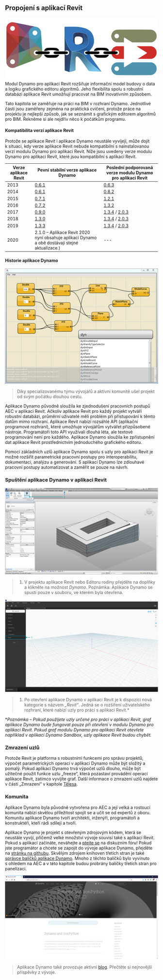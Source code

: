 ## Propojení s aplikací Revit

![Propojení](images/8-1/link.png)
Modul Dynamo pro aplikaci Revit rozšiřuje informační model budovy o data a logiku grafického editoru algoritmů. Jeho flexibilita spolu s robustní databázi aplikace Revit umožňují pracovat na BIM inovativním způsobem.

Tato kapitola se zaměřuje na práci na BIM v rozhraní Dynamo. Jednotlivé části jsou zaměřeny zejména na praktická cvičení, protože práce na projektu je nejlepší způsob, jak se seznámit s grafickým editorem algoritmů pro BIM. Řekněme si ale nejdřív něco k počátkům programu.

####

#### Kompatibilita verzí aplikace Revit

Protože se aplikace Revit i aplikace Dynamo neustále vyvíjejí, může dojít k situaci, kdy verze aplikace Revit nebude kompatibilní s nainstalovanou verzí modulu Dynamo pro aplikaci Revit. Níže jsou uvedeny verze modulu Dynamo pro aplikaci Revit, které jsou kompatibilní s aplikací Revit.

|Verze aplikace Revit|Pevní stabilní verze aplikace Dynamo|Poslední podporovaná verze modulu Dynamo pro aplikaci Revit|
| -- | -- | -- |
|2013|[0.6.1](http://dyn-builds-data.s3-us-west-2.amazonaws.com/DynamoInstall0.6.1.exe)|[0.6.3](http://dyn-builds-data.s3-us-west-2.amazonaws.com/DynamoInstall0.6.3.exe)|
|2014|[0.6.1](http://dyn-builds-data.s3-us-west-2.amazonaws.com/DynamoInstall0.6.1.exe)|[0.8.2](http://dyn-builds-data.s3-us-west-2.amazonaws.com/DynamoInstall0.8.2.exe)|
|2015|[0.7.1](http://dyn-builds-data.s3-us-west-2.amazonaws.com/DynamoInstall0.7.1.exe)|[1.2.1](http://dyn-builds-data.s3-us-west-2.amazonaws.com/DynamoInstall1.2.1.exe)|
|2016|[0.7.2](http://dyn-builds-data.s3-us-west-2.amazonaws.com/DynamoInstall0.7.2.exe)|[1.3.2](http://dyn-builds-data.s3-us-west-2.amazonaws.com/DynamoInstall1.3.2.exe)|
|2017|[0.9.0](http://dyn-builds-data.s3-us-west-2.amazonaws.com/DynamoInstall0.9.0.exe)|[1.3.4](http://dyn-builds-data.s3-us-west-2.amazonaws.com/DynamoInstall1.3.4.exe) / [2.0.3](https://dyn-builds-data.s3-us-west-2.amazonaws.com/DynamoInstall2.0.3.exe)|
|2018|[1.3.0](http://dyn-builds-data.s3-us-west-2.amazonaws.com/DynamoInstall1.3.0.exe)|[1.3.4](http://dyn-builds-data.s3-us-west-2.amazonaws.com/DynamoInstall1.3.4.exe) / [2.0.3](https://dyn-builds-data.s3-us-west-2.amazonaws.com/DynamoInstall2.0.3.exe)|
|2019|[1.3.3](http://dyn-builds-data.s3-us-west-2.amazonaws.com/DynamoInstall1.3.3.exe)|[1.3.4](http://dyn-builds-data.s3-us-west-2.amazonaws.com/DynamoInstall1.3.4.exe) / [2.0.3](https://dyn-builds-data.s3-us-west-2.amazonaws.com/DynamoInstall2.0.3.exe)|
|2020|2.1.0 – Aplikace Revit 2020 nyní obsahuje aplikaci Dynamo a obě dostávají stejné aktualizace.)|---|

####

#### Historie aplikace Dynamo

![Historie](images/8-1/earlyScreenshot.jpg)

> Díky specializovanému týmu vývojářů a aktivní komunitě ušel projekt od svým počátku dlouhou cestu.

Aplikace Dynamo původně sloužila ke zjednodušení pracovních postupů AEC v aplikaci Revit. Ačkoliv aplikace Revit pro každý projekt vytváří robustní databázi, průměrní uživatelé měli problém při přistupování k těmto datům mimo rozhraní. Aplikace Revit nabízí rozsáhlé API (aplikační programové rozhraní), které umožňuje vývojářům vytvářet přizpůsobené nástroje. Programátoři toto API využívali dlouhá léta, ale textové programování není pro každého. Aplikace Dynamo sloužila ke zpřístupnění dat aplikace Revit prostřednictvím jednoduchého grafického editoru.

Pomocí základních uzlů aplikace Dynamo spolu s uzly pro aplikaci Revit je možné rozšířit parametrické pracovní postupy pro interoperabilitu, dokumentaci, analýzu a generování. S aplikací Dynamo lze zdlouhavé pracovní postupy automatizovat a zaměřit se pouze na návrh.

### Spuštění aplikace Dynamo v aplikaci Revit

![Propojení](images/8-1/01.jpg)

> 1. V projektu aplikace Revit nebo Editoru rodiny přejděte na doplňky a klikněte na možnost *Dynamo*. Poznámka: Aplikace Dynamo se spustí pouze v souboru, ve kterém byla otevřena.

![Propojení](images/8-1/00.jpg)

> 1. Po otevření aplikace Dynamo v aplikaci Revit je k dispozici nová kategorie s názvem *„Revit“*. Jedná se o rozšíření uživatelského rozhraní, které nabízí uzly pro práci s aplikací Revit.*

**Poznámka – Pokud použijete uzly určené pro práci v aplikaci Revit, graf aplikace Dynamo bude fungovat pouze při otevření v modulu Dynamo pro aplikaci Revit. Pokud graf modulu Dynamo pro aplikaci Revit otevřete například v aplikaci Dynamo Sandbox, uzly aplikace Revit budou chybět.*

### Zmrazení uzlů

Protože Revit je platforma s robustními funkcemi pro správu projektů, výpočet parametrických operací v aplikaci Dynamo může být složitý a pomalý. Pokud aplikaci Dynamo trvá výpočet uzlů dlouho, může být užitečné použít funkce uzlu „freeze“, která pozastaví provádění operací aplikace Revit, zatímco vyvíjíte graf. Další informace o zmrazení uzlů najdete v části „Zmrazení“ v kapitole [Tělesa](../05_Geometry-for-Computational-Design/5-6_solids.md#freezing).

### Komunita

Aplikace Dynamo byla původně vytvořena pro AEC a její velká a rostoucí komunita nabízí skvělou příležitost spojit se a učit se od expertů z oboru. Komunitu aplikace Dynamo tvoří architekti, inženýři, programátoři a konstruktéři, kteří rádi sdílejí a tvoří.

Aplikace Dynamo je projekt s otevřeným zdrojovým kódem, která se neustále vyvíjí, přičemž velké množství vývoje souvisí také s aplikací Revit. Pokud s aplikací začínáte, neváhejte a [ptejte se](http://dynamobim.org/forums/forum/dyn/) na diskuzním fóru! Pokud jste programátor a chcete se zapojit do vývoje aplikace Dynamo, přejděte na [stránku na githubu](https://github.com/DynamoDS/Dynamo). Skvělým zdrojem knihoven třetích stran je také [správce balíčků aplikace Dynamo](http://dynamopackages.com/). Mnoho z těchto balíčků bylo vyvinuto s ohledem na AEC a v této kapitole budou probrány balíčky třetích stran pro panelizaci.

![Blog](images/8-1/blog.png)

> Aplikace Dynamo také provozuje aktivní [blog](http://dynamobim.com/blog/). Přečtěte si nejnovější příspěvky z vývoje.

